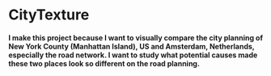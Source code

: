 # CityTexture
 
#### I make this project because I want to visually compare the city planning of New York County (Manhattan Island), US and Amsterdam, Netherlands, especially the road network. I want to study what potential causes made these two places look so different on the road planning.

